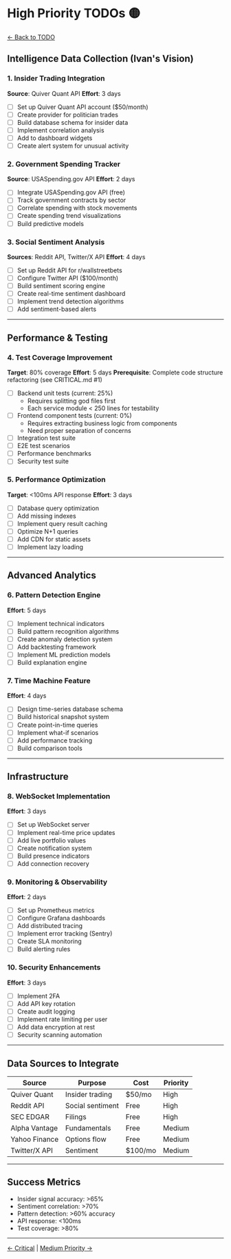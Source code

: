 # High Priority TODOs 🟡

[← Back to TODO](README.md)

## Intelligence Data Collection (Ivan's Vision)

### 1. Insider Trading Integration
**Source**: Quiver Quant API
**Effort**: 3 days
- [ ] Set up Quiver Quant API account ($50/month)
- [ ] Create provider for politician trades
- [ ] Build database schema for insider data
- [ ] Implement correlation analysis
- [ ] Add to dashboard widgets
- [ ] Create alert system for unusual activity

### 2. Government Spending Tracker
**Source**: USASpending.gov API
**Effort**: 2 days
- [ ] Integrate USASpending.gov API (free)
- [ ] Track government contracts by sector
- [ ] Correlate spending with stock movements
- [ ] Create spending trend visualizations
- [ ] Build predictive models

### 3. Social Sentiment Analysis
**Sources**: Reddit API, Twitter/X API
**Effort**: 4 days
- [ ] Set up Reddit API for r/wallstreetbets
- [ ] Configure Twitter API ($100/month)
- [ ] Build sentiment scoring engine
- [ ] Create real-time sentiment dashboard
- [ ] Implement trend detection algorithms
- [ ] Add sentiment-based alerts

---

## Performance & Testing

### 4. Test Coverage Improvement
**Target**: 80% coverage
**Effort**: 5 days
**Prerequisite**: Complete code structure refactoring (see CRITICAL.md #1)
- [ ] Backend unit tests (current: 25%)
  - Requires splitting god files first
  - Each service module < 250 lines for testability
- [ ] Frontend component tests (current: 0%)
  - Requires extracting business logic from components
  - Need proper separation of concerns
- [ ] Integration test suite
- [ ] E2E test scenarios
- [ ] Performance benchmarks
- [ ] Security test suite

### 5. Performance Optimization
**Target**: <100ms API response
**Effort**: 3 days
- [ ] Database query optimization
- [ ] Add missing indexes
- [ ] Implement query result caching
- [ ] Optimize N+1 queries
- [ ] Add CDN for static assets
- [ ] Implement lazy loading

---

## Advanced Analytics

### 6. Pattern Detection Engine
**Effort**: 5 days
- [ ] Implement technical indicators
- [ ] Build pattern recognition algorithms
- [ ] Create anomaly detection system
- [ ] Add backtesting framework
- [ ] Implement ML prediction models
- [ ] Build explanation engine

### 7. Time Machine Feature
**Effort**: 4 days
- [ ] Design time-series database schema
- [ ] Build historical snapshot system
- [ ] Create point-in-time queries
- [ ] Implement what-if scenarios
- [ ] Add performance tracking
- [ ] Build comparison tools

---

## Infrastructure

### 8. WebSocket Implementation
**Effort**: 3 days
- [ ] Set up WebSocket server
- [ ] Implement real-time price updates
- [ ] Add live portfolio values
- [ ] Create notification system
- [ ] Build presence indicators
- [ ] Add connection recovery

### 9. Monitoring & Observability
**Effort**: 2 days
- [ ] Set up Prometheus metrics
- [ ] Configure Grafana dashboards
- [ ] Add distributed tracing
- [ ] Implement error tracking (Sentry)
- [ ] Create SLA monitoring
- [ ] Build alerting rules

### 10. Security Enhancements
**Effort**: 3 days
- [ ] Implement 2FA
- [ ] Add API key rotation
- [ ] Create audit logging
- [ ] Implement rate limiting per user
- [ ] Add data encryption at rest
- [ ] Security scanning automation

---

## Data Sources to Integrate

| Source | Purpose | Cost | Priority |
|--------|---------|------|----------|
| Quiver Quant | Insider trading | $50/mo | High |
| Reddit API | Social sentiment | Free | High |
| SEC EDGAR | Filings | Free | High |
| Alpha Vantage | Fundamentals | Free | Medium |
| Yahoo Finance | Options flow | Free | Medium |
| Twitter/X API | Sentiment | $100/mo | Medium |

---

## Success Metrics
- Insider signal accuracy: >65%
- Sentiment correlation: >70%
- Pattern detection: >60% accuracy
- API response: <100ms
- Test coverage: >80%

---
[← Critical](CRITICAL.md) | [Medium Priority →](MEDIUM_PRIORITY.md)